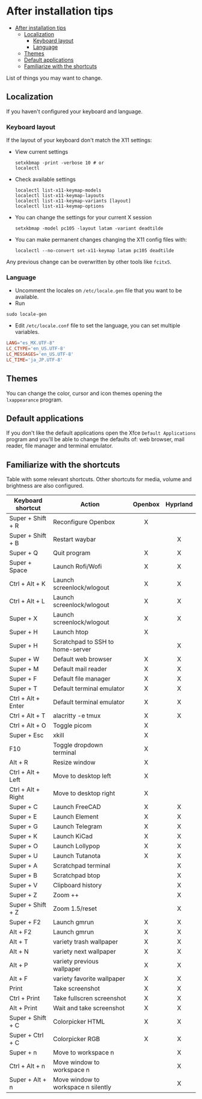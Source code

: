 # After installation tips

<!--toc:start-->
- [After installation tips](#after-installation-tips)
  - [Localization](#localization)
    - [Keyboard layout](#keyboard-layout)
    - [Language](#language)
  - [Themes](#themes)
  - [Default applications](#default-applications)
  - [Familiarize with the shortcuts](#familiarize-with-the-shortcuts)
<!--toc:end-->

List of things you may want to change.

## Localization

If you haven't configured your keyboard and language.

### Keyboard layout

If the layout of your keyboard don't match the X11 settings:

- View current settings

    ```shell
    setxkbmap -print -verbose 10 # or
    localectl
    ```

- Check available settings

    ```shell
    localectl list-x11-keymap-models
    localectl list-x11-keymap-layouts
    localectl list-x11-keymap-variants [layout]
    localectl list-x11-keymap-options
    ```

- You can change the settings for your current X session

    ```shell
    setxkbmap -model pc105 -layout latam -variant deadtilde
    ```

- You can make permanent changes changing the X11 config files with:

    ```shell
    localectl --no-convert set-x11-keymap latam pc105 deadtilde
    ```

Any previous change can be overwritten by other tools like `fcitx5`.

### Language

- Uncomment the locales on `/etc/locale.gen` file that you want to be available.
- Run

 ```shell
 sudo locale-gen
 ```

- Edit `/etc/locale.conf` file to set the language, you can set multiple variables.

 ```/etc/locale.conf
 LANG="es_MX.UTF-8"
 LC_CTYPE='en_US.UTF-8'
 LC_MESSAGES='en_US.UTF-8'
 LC_TIME='ja_JP.UTF-8'
 ```

## Themes

You can change the color, cursor and icon themes opening the `lxappearance` program.

## Default applications

If you don't like the default applications open the Xfce `Default Applications` program and you'll be able to change the defaults of: web browser, mail reader, file manager and terminal emulator.

## Familiarize with the shortcuts

Table with some relevant shortcuts. Other shortcuts for media, volume and brightness are also configured.

| Keyboard shortcut  |               Action                | Openbox | Hyprland |
| ------------------ | ----------------------------------- | :-----: | :------: |
| Super + Shift + R  | Reconfigure Openbox                 |    X    |          |
| Super + Shift + B  | Restart waybar                      |         |    X     |
| Super + Q          | Quit program                        |    X    |    X     |
| Super + Space      | Launch Rofi/Wofi                    |    X    |    X     |
| Ctrl + Alt + K     | Launch screenlock/wlogout           |    X    |    X     |
| Ctrl + Alt + L     | Launch screenlock/wlogout           |    X    |    X     |
| Super + X          | Launch screenlock/wlogout           |    X    |    X     |
| Super + H          | Launch htop                         |    X    |          |
| Super + H          | Scratchpad to SSH to home-server    |         |    X     |
| Super + W          | Default web browser                 |    X    |    X     |
| Super + M          | Default mail reader                 |    X    |    X     |
| Super + F          | Default file manager                |    X    |    X     |
| Super + T          | Default terminal emulator           |    X    |    X     |
| Ctrl + Alt + Enter | Default terminal emulator           |    X    |    X     |
| Ctrl + Alt + T     | alacritty -e tmux                   |    X    |    X     |
| Ctrl + Alt + O     | Toggle picom                        |    X    |          |
| Super + Esc        | xkill                               |    X    |          |
| F10                | Toggle dropdown terminal            |    X    |          |
| Alt + R            | Resize window                       |    X    |          |
| Ctrl + Alt + Left  | Move to desktop left                |    X    |          |
| Ctrl + Alt + Right | Move to desktop right               |    X    |          |
| Super + C          | Launch FreeCAD                      |    X    |    X     |
| Super + E          | Launch Element                      |    X    |    X     |
| Super + G          | Launch Telegram                     |    X    |    X     |
| Super + K          | Launch KiCad                        |    X    |    X     |
| Super + O          | Launch Lollypop                     |    X    |    X     |
| Super + U          | Launch Tutanota                     |    X    |    X     |
| Super + A          | Scratchpad terminal                 |         |    X     |
| Super + B          | Scratchpad btop                     |         |    X     |
| Super + V          | Clipboard history                   |         |    X     |
| Super + Z          | Zoom ++                             |         |    X     |
| Super + Shift + Z  | Zoom 1.5/reset                      |         |    X     |
| Super + F2         | Launch gmrun                        |    X    |    X     |
| Alt + F2           | Launch gmrun                        |    X    |    X     |
| Alt + T            | variety trash wallpaper             |    X    |    X     |
| Alt + N            | variety next wallpaper              |    X    |    X     |
| Alt + P            | variety previous wallpaper          |    X    |    X     |
| Alt + F            | variety favorite wallpaper          |    X    |    X     |
| Print              | Take screenshot                     |    X    |    X     |
| Ctrl + Print       | Take fullscren screenshot           |    X    |    X     |
| Alt + Print        | Wait and take screenshot            |    X    |    X     |
| Super + Shift + C  | Colorpicker HTML                    |    X    |    X     |
| Super + Ctrl + C   | Colorpicker RGB                     |    X    |    X     |
| Super + n          | Move to workspace n                 |         |    X     |
| Ctrl + Alt + n     | Move window to workspace n          |         |    X     |
| Super + Alt + n    | Move window to workspace n silently |         |    X     |
